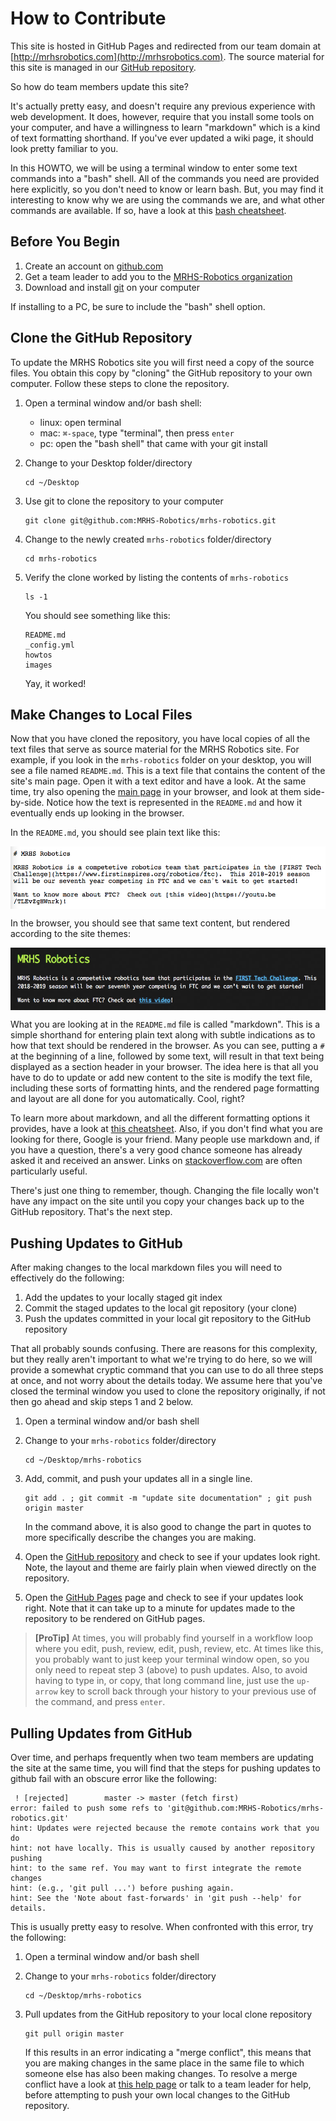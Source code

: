 # How to Contribute

This site is hosted in GitHub Pages and redirected from our team 
domain at [http://mrhsrobotics.com](http://mrhsrobotics.com).  The source material for this site is managed in our 
[GitHub repository](https://github.com/MRHS-Robotics/mrhs-robotics).   

So how do team members update this site?  

It's actually pretty easy, and doesn't require any previous experience with web development.  It does, however, require
that you install some tools on your computer, and have a willingness to learn "markdown" which is a kind of text
formatting shorthand.  If you've ever updated a wiki page, it should look pretty familiar to you.

In this HOWTO, we will be using a terminal window to enter some text commands into a "bash" shell.  All of the commands
you need are provided here explicitly, so you don't need to know or learn bash.  But, you may find it interesting to
know why we are using the commands we are, and what other commands are available.  If so, have a look at this [bash
cheatsheet](https://courses.cs.washington.edu/courses/cse390a/14au/bash.html).

## Before You Begin

1. Create an account on [github.com](https://github.com)
2. Get a team leader to add you to the [MRHS-Robotics organization](https://github.com/MRHS-Robotics)
3. Download and install [git](https://git-scm.com/) on your computer

If installing to a PC, be sure to include the "bash" shell option.

## Clone the GitHub Repository

To update the MRHS Robotics site you will first need a copy of the source files.  You obtain this copy by "cloning" 
the GitHub repository to your own computer.  Follow these steps to clone the repository.

1. Open a terminal window and/or bash shell:

    * linux: open terminal 
    * mac: ```⌘-space```, type "terminal", then press ``enter``
    * pc: open the "bash shell" that came with your git install
  
2. Change to your Desktop folder/directory

    ```
    cd ~/Desktop
    ```

3. Use git to clone the repository to your computer

   ```
   git clone git@github.com:MRHS-Robotics/mrhs-robotics.git 
   ```
   
4. Change to the newly created ``mrhs-robotics`` folder/directory

   ```
   cd mrhs-robotics
   ```
   
5. Verify the clone worked by listing the contents of ``mrhs-robotics``

   ```
   ls -1
   ```
   You should see something like this:
   ```
   README.md
   _config.yml
   howtos
   images
   ```
   Yay, it worked!
   
## Make Changes to Local Files

Now that you have cloned the repository, you have local copies of all the text files that serve as source material for
the MRHS Robotics site.  For example, if you look in the ``mrhs-robotics`` folder on your desktop, you will see a file
named ``README.md``.  This is a text file that contains the content of the site's main page.  Open it with a text editor
and have a look.  At the same time, try also opening the [main page](http://mrhsrobotics.com) in your browser, and look
at them side-by-side.  Notice how the text is represented in the ``README.md`` and how it eventually ends up looking in
the browser.

In the ``README.md``, you should see plain text like this:

<img src="../images/markdown_source.png" alt="markdown source" align="center" height="100">

In the browser, you should see that same text content, but rendered according to the site themes:

<img src="../images/markdown_rendered.png" alt="markdown source" align="center" height="100">

What you are looking at in the ``README.md`` file is called "markdown".  This is a simple shorthand for entering plain
text along with subtle indications as to how that text should be rendered in the browser.  As you can see, putting a
``#`` at the beginning of a line, followed by some text, will result in that text being displayed as a section header in
your browser.  The idea here is that all you have to do to update or add new content to the site is modify the text
file, including these sorts of formatting hints, and the rendered page formatting and layout are all done for you
automatically.  Cool, right?

To learn more about markdown, and all the different formatting options it provides, have a look at [this
cheatsheet](https://guides.github.com/features/mastering-markdown/).  Also, if you don't find what you are looking for
there, Google is your friend.  Many people use markdown and, if you have a question, there's a very good chance someone
has already asked it and received an answer.  Links on [stackoverflow.com](https://stackoverflow.com/) are often
particularly useful.

There's just one thing to remember, though.  Changing the file locally won't have any impact on the site until you copy
your changes back up to the GitHub repository.  That's the next step.

## Pushing Updates to GitHub

After making changes to the local markdown files you will need to effectively do the following:

1. Add the updates to your locally staged git index
2. Commit the staged updates to the local git repository (your clone)
3. Push the updates committed in your local git repository to the GitHub repository

That all probably sounds confusing.  There are reasons for this complexity, but they really aren't important to what
we're trying to do here, so we will provide a somewhat cryptic command that you can use to do all three steps at once,
and not worry about the details today.  We assume here that you've closed the terminal window you used to clone the
repository originally, if not then go ahead and skip steps 1 and 2 below.

1. Open a terminal window and/or bash shell

2. Change to your ``mrhs-robotics`` folder/directory

    ```
    cd ~/Desktop/mrhs-robotics
    ```

3. Add, commit, and push your updates all in a single line.

   ```
   git add . ; git commit -m "update site documentation" ; git push origin master 
   ```
      
   In the command above, it is also good to change the part in quotes to more specifically describe the changes you 
   are making.  
   
4. Open the [GitHub repository](https://github.com/MRHS-Robotics/mrhs-robotics) and check to see if your updates look
   right.  Note, the layout and theme are fairly plain when viewed directly on the repository.
 
5. Open the [GitHub Pages](http://mrhsrobotics.com) page and check to see if your updates look right.  Note that it 
   can take up to a minute for updates made to the repository to be rendered on GitHub pages.
   
> **[ProTip]** At times, you will probably find yourself in a workflow loop where you edit, push, review, edit, push, 
review, etc.  At times like this, you probably want to just keep your terminal window open, so you only need to repeat
step 3 (above) to push updates.  Also, to avoid having to type in, or copy, that long command line, just use the
``up-arrow`` key to scroll back through your history to your previous use of the command, and press ``enter``.

## Pulling Updates from GitHub

Over time, and perhaps frequently when two team members are updating the site at the same time, you will find that the
steps for pushing updates to github fail with an obscure error like the following:

```
 ! [rejected]        master -> master (fetch first)
error: failed to push some refs to 'git@github.com:MRHS-Robotics/mrhs-robotics.git'
hint: Updates were rejected because the remote contains work that you do
hint: not have locally. This is usually caused by another repository pushing
hint: to the same ref. You may want to first integrate the remote changes
hint: (e.g., 'git pull ...') before pushing again.
hint: See the 'Note about fast-forwards' in 'git push --help' for details.
```
This is usually pretty easy to resolve.  When confronted with this error, try the following:

1. Open a terminal window and/or bash shell

2. Change to your ``mrhs-robotics`` folder/directory

    ```
    cd ~/Desktop/mrhs-robotics
    ```

3. Pull updates from the GitHub repository to your local clone repository

   ```
   git pull origin master
   ```

   If this results in an error indicating a "merge conflict", this means that you are making changes in the same place
in the same file to which someone else has also been making changes.  To resolve a merge conflict have a look at [this
help page](https://help.github.com/articles/resolving-a-merge-conflict-using-the-command-line/) or talk to a team leader
for help, before attempting to push your own local changes to the GitHub repository.

